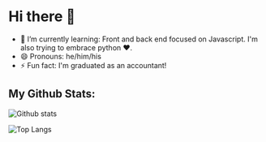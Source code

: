# Hi there 👋

- 🌱 I’m currently learning: Front and back end focused on Javascript. I'm also trying to embrace python :heart:.
- 😄 Pronouns: he/him/his
- ⚡ Fun fact: I'm graduated as an accountant!

## My Github Stats:

![Github stats](https://github-readme-stats.vercel.app/api?username=igmriegel&count_private=true&show_icons=true)

![Top Langs](https://github-readme-stats.vercel.app/api/top-langs/?username=igmriegel)
